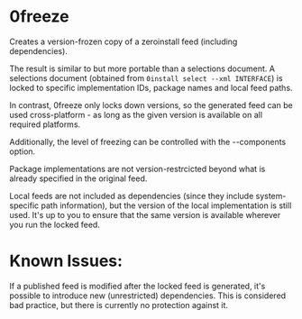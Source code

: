 # 0freeze

Creates a version-frozen copy of a zeroinstall feed (including dependencies).

The result is similar to but more portable than a selections document. A selections document
(obtained from `0install select --xml INTERFACE`) is locked to specific implementation IDs,
package names and local feed paths.

In contrast, 0freeze only locks down versions, so the generated feed can be used
cross-platform - as long as the given version is available on all required platforms.

Additionally, the level of freezing can be controlled with the --components option.

Package implementations are not version-restrcicted beyond what is already
specified in the original feed.

Local feeds are not included as dependencies (since they include system-specific path information),
but the version of the local implementation is still used. It's up to you to ensure that the
same version is available wherever you run the locked feed.

# Known Issues:

If a published feed is modified after the locked feed is generated, it's possible to introduce
new (unrestricted) dependencies. This is considered bad practice, but there is currently no
protection against it.
